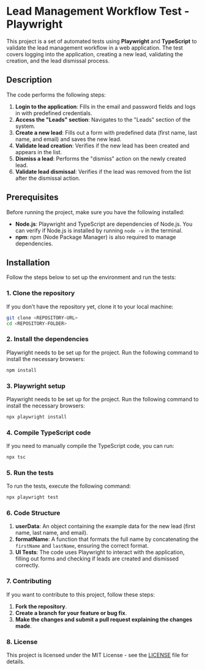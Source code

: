 # Lead Management Workflow Test - Playwright

This project is a set of automated tests using **Playwright** and **TypeScript** to validate the lead management workflow in a web application. The test covers logging into the application, creating a new lead, validating the creation, and the lead dismissal process.

## Description

The code performs the following steps:

1. **Login to the application**: Fills in the email and password fields and logs in with predefined credentials.
2. **Access the "Leads" section**: Navigates to the "Leads" section of the system.
3. **Create a new lead**: Fills out a form with predefined data (first name, last name, and email) and saves the new lead.
4. **Validate lead creation**: Verifies if the new lead has been created and appears in the list.
5. **Dismiss a lead**: Performs the "dismiss" action on the newly created lead.
6. **Validate lead dismissal**: Verifies if the lead was removed from the list after the dismissal action.

## Prerequisites

Before running the project, make sure you have the following installed:

- **Node.js**: Playwright and TypeScript are dependencies of Node.js. You can verify if Node.js is installed by running `node -v` in the terminal.
- **npm**: npm (Node Package Manager) is also required to manage dependencies.

## Installation

Follow the steps below to set up the environment and run the tests:

### 1. Clone the repository

If you don’t have the repository yet, clone it to your local machine:

```bash
git clone <REPOSITORY-URL>
cd <REPOSITORY-FOLDER>
```

### 2. Install the dependencies

Playwright needs to be set up for the project. Run the following command to install the necessary browsers:
```bash
npm install
```

### 3. Playwright setup

Playwright needs to be set up for the project. Run the following command to install the necessary browsers:
```bash
npx playwright install
```
### 4. Compile TypeScript code

If you need to manually compile the TypeScript code, you can run:
```bash
npx tsc
```

### 5. Run the tests

To run the tests, execute the following command:
```bash
npx playwright test
```

### 6. Code Structure

1. **userData**: An object containing the example data for the new lead (first name, last name, and email).
2. **formatName**: A function that formats the full name by concatenating the `firstName` and `lastName`, ensuring the correct format.
3. **UI Tests**: The code uses Playwright to interact with the application, filling out forms and checking if leads are created and dismissed correctly.

### 7. Contributing

If you want to contribute to this project, follow these steps:

1. **Fork the repository**.
2. **Create a branch for your feature or bug fix**.
3. **Make the changes and submit a pull request explaining the changes made**.

### 8. License

This project is licensed under the MIT License - see the [LICENSE](LICENSE) file for details.

